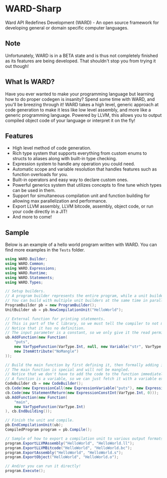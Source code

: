 # WARD-Sharp
Ward API Redefines Development (WARD) - An open source framework for developing general or domain specific computer languages.

## Note
Unfortunately, WARD is in a BETA state and is thus not completely finished as its features are being developed. That shouldn't stop you from trying it out though!

## What Is WARD?
Have you ever wanted to make your programming language but learning how to do proper codegen is insanity? Spend some time with WARD, and you'll be breezing through it! WARD takes a high level, generic approach at code generation to make it less like low level assembly, and more like a generic programming language. Powered by LLVM, this allows you to output compiled object code of your language or interpret it on the fly!

## Features
* High level method of code generation.
* Rich type system that supports everything from custom enums to structs to aliases along with built-in type checking.
* Expression system to handle any operation you could need.
* Automatic scope and variable resolution that handles features such as function overloads for you.
* Built-in operators and easy way to declare custom ones.
* Powerful generics system that utilizes concepts to fine tune which types can be used in them.
* Support for simultaneous compilation unit and function building for allowing max parallelization and performance.
* Export LLVM assembly, LLVM bitcode, assembly, object code, or run your code directly in a JIT!
* And more to come!

## Sample
Below is an example of a hello world program written with WARD. You can find more examples in the `Tests` folder.

```cs
using WARD.Builder;
using WARD.Common;
using WARD.Expressions;
using WARD.Runtime;
using WARD.Statements;
using WARD.Types;

// Setup builders.
// A program builder represents the entire program, while a unit builder allows us to build a unit or "file".
// You can build with multiple unit builders at the same time in parallel!
ProgramBuilder pb = new ProgramBuilder();
UnitBuilder ub = pb.NewCompilationUnit("HelloWorld");

// External function for printing statements.
// This is part of the C library, so we must tell the compiler to not mangle the name.
// Notice that it has no definition.
// The input parameter is a constant, so we only give it the read permission.
ub.AddFunction(new Function(
    "puts",
    new VarTypeFunction(VarType.Int, null, new Variable("str", VarType.String, DataAccessFlags.Read)),
    new ItemAttribute("NoMangle")
));

// Build the main function by first defining it, then formally adding it as a function.
// The main function is special and will not be mangled.
// Notice that we don't have to add the code to the function immediately like we do here, we could have prepared it in advance.
// A function is a variable, so we can just fetch it with a variable expression and WARD will automatically resolve it.
CodeBuilder cb = new CodeBuilder();
cb.Code(new ExpressionCall(new ExpressionVariable("puts"), new ExpressionConstString("Hello World!")));
cb.Code(new StatementReturn(new ExpressionConstInt(VarType.Int, 0)));
ub.AddFunction(new Function(
    "main",
    new VarTypeFunction(VarType.Int)
), cb.EndBuilding());

// Finish the unit and compile.
pb.EndCompilationUnit(ub);
CompiledProgram program = pb.Compile();

// Sample of how to export a compilation unit to various output formats.
program.ExportLLVMAssembly("HelloWorld", "HelloWorld.ll");
program.ExportLLVMBitcode("HelloWorld", "HelloWorld.bc");
program.ExportAssembly("HelloWorld", "HelloWorld.s");
program.ExportObject("HelloWorld", "HelloWorld.o");

// And/or you can run it directly!
program.Execute();
```